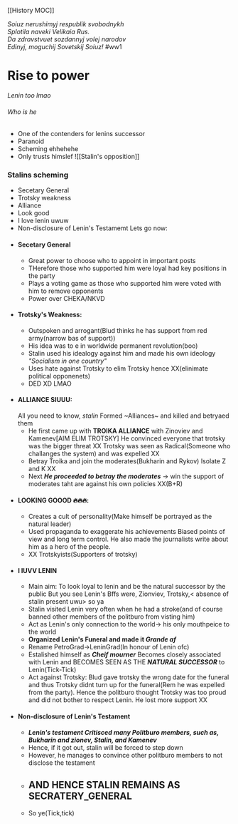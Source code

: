 [[History MOC]]

_Soiuz nerushimyj respublik svobodnykh  
Splotila naveki Velikaia Rus.  
Da zdravstvuet sozdannyj volej narodov  
Edinyj, moguchij Sovetskij Soiuz!_
#ww1 
# Rise to power
*Lenin too lmao*
###### Who is he
- One of the contenders for lenins successor
- Paranoid
- Scheming ehhehehe
- Only trusts himslef
![[Stalin's opposition]]
### Stalins scheming
- Secetary General
- Trotsky weakness
- Alliance
- Look good
- I love lenin uwuw
- Non-disclosure of Lenin's Testamemt
Lets go now:
- #### Secetary General
	- Great power to choose who to appoint in important posts
	- THerefore those who supported him were loyal had key positions in the party
	- Plays a voting game as those who supported him were voted with him to remove opponents
	- Power over CHEKA/NKVD
- #### Trotsky's Weakness:
	- Outspoken and arrogant(Blud thinks he has support from red army(narrow bas of support))
	- His idea was to e in worldwide permanent revolution(boo)
	- Stalin used his idealogy against him and made his own ideology _"Socialism in one country"_ 
	- Uses hate against Trotsky to elim Trotsky hence XX(elinimate political opponenets)
	- DED XD LMAO 
- #### ALLIANCE SIUUU:
	All you need to know, _stalin_ Formed ~Alliances~ and killed and betryaed them
	- He first came up with **TROIKA ALLIANCE** with Zinoviev and Kamenev[AIM ELIM TROTSKY]
		He convinced everyone that trotsky was the bigger threat XX
		Trotsky was seen as Radical(Someone who challanges the system) and was expelled XX
	- Betray Troika and join the moderates(Bukharin and Rykov) Isolate Z and K XX
	- Next _**He proceeded to betray the moderates**_ -> win the support of moderates taht are against his own policies XX(B+R)
- #### LOOKING GOOOD 🔥🔥🔥:
	- Creates a cult of personality(Make himself be portrayed as the natural leader)
	- Used propaganda to exaggerate his achievements
		Biased points of view and long term control. He also made the journalists write about him as a hero of the people.
	- XX Trotskyists(Supporters of trotsky)
- #### I lUVV LENIN
	- Main aim: To look loyal to lenin and be the natural successor by the public
		But you see Lenin's Bffs were, Zionviev, Trotsky,< absence of stalin present uwu> so ya
	-  Stalin visited Lenin very often when he had a stroke(and of course banned other members of the politburo from visting him)
	- Act as Lenin's only connection to the world-> his only mouthpeice to the world
	- **Organized Lenin's Funeral and made it _Grande af_** 
	- Rename PetroGrad->LeninGrad(In honour of Lenin ofc)
	- Estalished himself as  **_Cheif mourner_** 
		Becomes closely associated with Lenin and BECOMES SEEN AS THE **_NATURAL SUCCESSOR_** to Lenin(Tick-Tick)
	- Act against Trotsky:
		Blud gave trotsky the wrong date for the funeral and thus Trotsky didnt turn up for the funeral(Rem he was expelled from the party). Hence the politburo thought Trotsky was too proud and did not bother to respect Lenin. He lost more support XX
- #### Non-disclosure of Lenin's Testament
	- **_Lenin's testament Critisced many Politburo members, such as, Bukharin and zionev, Stalin, and Kamenev_**
	- Hence, if it got out, stalin will be forced to step down
	- However, he manages to convince other politburo members to not disclose the testament
	- ## AND HENCE STALIN REMAINS AS SECRATERY_GENERAL
	- So ye(Tick,tick)
	
	
	
	